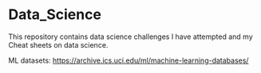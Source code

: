 # Data_Science
This repository contains data science challenges I have attempted and my Cheat sheets on data science.

 ML datasets: https://archive.ics.uci.edu/ml/machine-learning-databases/
